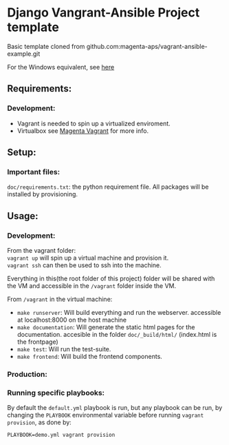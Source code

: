 Django Vangrant-Ansible Project template
========================================

Basic template cloned from github.com:magenta-aps/vagrant-ansible-example.git

For the Windows equivalent, see [here](https://github.com/magenta-aps/vagrant-ansible-example-windows)


## Requirements:

### Development:
- Vagrant is needed to spin up a virtualized enviroment.  
- Virtualbox see [Magenta Vagrant](https://github.com/magenta-aps/vagrant/blob/master/README.md) for more info.


## Setup:

### Important files:
`doc/requirements.txt`: the python requirement file. All packages will be installed by provisioning.


## Usage:

### Development:
From the vagrant folder:  
`vagrant up` will spin up a virtual machine and provision it.  
`vagrant ssh` can then be used to ssh into the machine.

Everything in this(the root folder of this project) folder will be shared with the VM and accessible in the  `/vagrant` folder inside the VM.

From `/vagrant` in the virtual machine:  
- `make runserver`: Will build everything and run the webserver. accessible at localhost:8000 on the host machine
- `make documentation`: Will generate the static html pages for the documentation. accesible in the folder `doc/_build/html/` (index.html is the frontpage)
- `make test`: Will run the test-suite.
- `make frontend`: Will build the frontend components.

### Production:

### Running specific playbooks:

By default the `default.yml` playbook is run, but any playbook can be run, by
changing the `PLAYBOOK` environmental variable before running `vagrant provision`,
as done by:

    PLAYBOOK=demo.yml vagrant provision
